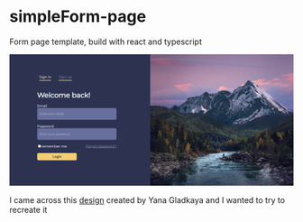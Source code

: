 # simpleForm-page
Form page template, build with react and typescript

![screenshot: page view with form ](/public/screenshot.png)

I came across this [design](https://www.behance.net/gallery/114734803/Registration-form-UI-Design) created by Yana Gladkaya and I wanted to try to recreate it

